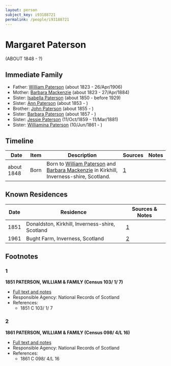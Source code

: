 ```yaml
---
layout: person
subject_key: i93188721
permalink: /people/i93188721
---
```


# Margaret Paterson
(ABOUT 1848 - ?)

## Immediate Family

* Father: [William Paterson](./@55148620@-william-paterson-b1823-d1906-4-26.md) (about 1823 - 26/Apr/1906)
* Mother: [Barbara Mackenzie](./@28263584@-barbara-mackenzie-b1823-d1884-4-27.md) (about 1823 - 27/Apr/1884)
* Sister: [Isabella Paterson](./@24882788@-isabella-paterson-b1850-d1929.md) (about 1850 - before 1929)
* Sister: [Ann Paterson](./@11400006@-ann-paterson-b1853-d.md) (about 1853 - )
* Brother: [John Paterson](./@54157362@-john-paterson-b1855-d.md) (about 1855 - )
* Sister: [Barbara Paterson](./@65135072@-barbara-paterson-b1857-d.md) (about 1857 - )
* Sister: [Jessie Paterson](./@992704@-jessie-paterson-b1859-10-11-d1881-3-11.md) (11/Oct/1859 - 11/Mar/1881)
* Sister: [Williamina Paterson](./@90589456@-williamina-paterson-b1861-6-10-d.md) (10/Jun/1861 - )

## Timeline

Date | Item | Description | Sources | Notes
---|---|---|---|---
about 1848 | Born | Born to [William Paterson](./@55148620@-william-paterson-b1823-d1906-4-26.md) and [Barbara Mackenzie](./@28263584@-barbara-mackenzie-b1823-d1884-4-27.md) in Kirkhill, Inverness-shire, Scotland. | [1](#1) | 

## Known Residences

Date | Residence | Sources & Notes
---|---|---
1851 | Donaldston, Kirkhill, Inverness-shire, Scotland | [1](#1)
1961 | Bught Farm, Inverness, Scotland | [2](#2)

## Footnotes

### 1

**1851 PATERSON, WILLIAM & FAMILY (Census 103/ 1/ 7)**

* [Full text and notes](../sources/@60950938@-1851-paterson,-william-&-family-census-103-1-7-.md)
* Responsible Agency: National Records of Scotland
* References: 
  * 1851 C 103/ 1/ 7

### 2

**1861 PATERSON, WILLIAM & FAMILY (Census 098/ 4/L 16)**

* [Full text and notes](../sources/@30014784@-1861-paterson,-william-&-family-census-098-4-l-16-.md)
* Responsible Agency: National Records of Scotland
* References: 
  * 1861 C 098/ 4/L 16

